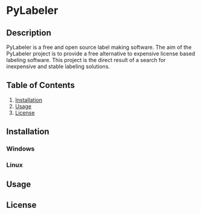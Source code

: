 # PyLabeler

## Description
PyLabeler is a free and open source label making software. The aim of the PyLabeler project is to provide 
a free alternative to expensive license based labeling software. This project is the direct result of a search
for inexpensive and stable labeling solutions.

## Table of Contents
1. [Installation](#installation)
2. [Usage](#usage)
3. [License](#license)

## Installation

### Windows

### Linux

## Usage

## License
